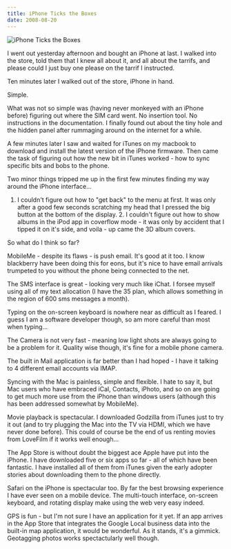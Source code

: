 ```yaml
---
title: iPhone Ticks the Boxes
date: 2008-08-20
---
```


![iPhone Ticks the Boxes](https://source.unsplash.com/ZYYS1kapOm8/1600x900)

I went out yesterday afternoon and bought an iPhone at last. I walked into the store, told them that I knew all about it, and all about the tarrifs, and please could I just buy one please on the tarrif I instructed.

Ten minutes later I walked out of the store, iPhone in hand.

Simple.

What was not so simple was (having never monkeyed with an iPhone before) figuring out where the SIM card went. No insertion tool. No instructions in the documentation. I finally found out about the tiny hole and the hidden panel after rummaging around on the internet for a while.

A few minutes later I saw and waited for iTunes on my macbook to download and install the latest version of the iPhone firmware. Then came the task of figuring out how the new bit in iTunes worked - how to sync specific bits and bobs to the phone.

Two minor things tripped me up in the first few minutes finding my way around the iPhone interface...

 1. I couldn't figure out how to "get back" to the menu at first. It was only     after a good few seconds scratching my head that I pressed the big button at     the bottom of the display.            2. I couldn't figure out how to show albums in the iPod app in coverflow mode -     it was only by accident that I tipped it on it's side, and voila - up came     the 3D album covers.          

So what do I think so far?

MobileMe - despite its flaws - is push email. It's good at it too. I know blackberry have been doing this for eons, but it's nice to have email arrivals trumpeted to you without the phone being connected to the net.

The SMS interface is great - looking very much like iChat. I forsee myself using all of my text allocation (I have the 35 plan, which allows something in the region of 600 sms messages a month).

Typing on the on-screen keyboard is nowhere near as difficult as I feared. I guess I am a software developer though, so am more careful than most when typing...

The Camera is not very fast - meaning low light shots are always going to be a problem for it. Quality wise though, it's fine for a mobile phone camera.

The built in Mail application is far better than I had hoped - I have it talking to 4 different email accounts via IMAP.

Syncing with the Mac is painless, simple and flexible. I hate to say it, but Mac users who have embraced iCal, Contacts, iPhoto, and so on are going to get much more use from the iPhone than windows users (although this has been addressed somewhat by MobileMe).

Movie playback is spectacular. I downloaded Godzilla from iTunes just to try it out (and to try plugging the Mac into the TV via HDMI, which we have never done before). This could of course be the end of us renting movies from LoveFilm if it works well enough...

The App Store is without doubt the biggest ace Apple have put into the iPhone. I have downloaded five or six apps so far - all of which have been fantastic. I have installed all of them from iTunes given the early adopter stories about downloading them to the phone directly.

Safari on the iPhone is spectacular too. By far the best browsing experience I have ever seen on a mobile device. The multi-touch interface, on-screen keyboard, and rotating display make using the web very easy indeed.

GPS is fun - but I'm not sure I have an application for it yet. If an app arrives in the App Store that integrates the Google Local business data into the built-in map application, it would be wonderful. As it stands, it's a gimmick. Geotagging photos works spectactularly well though.